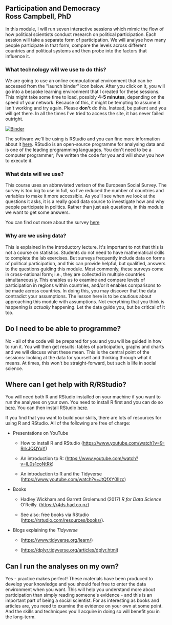 ## **Participation and Democracy**<br/> **Ross Campbell, PhD** ##

In this module, I will run seven interactive sessions which mimic the flow of how political scientists conduct research on political participation. Each session will take a separate form of participation. We will analyse how many people participate in that form, compare the levels across different countries and political systems and then probe into the factors that influence it.  

### What technology will we use to do this? 

We are going to use an online computational environment that can be accessed from the "launch binder" icon below. After you click on it, you will go into a bespoke learning environment that I created for these sessions. This might take some time to load, possibly **4-5 minutes**, depending on the speed of your network. Because of this, it might be tempting to assume it isn't working and try again. Please **don't** do this. Instead, be patient and you will get there. In all the times I've tried to access the site, it has never failed outright. 

[![Binder](https://mybinder.org/badge_logo.svg)](https://mybinder.org/v2/gh/drcampbell1/Participation-and-Democracy/master?urlpath=rstudio)

The software we'll be using is RStudio and you can fine more information about it [here](https://www.rstudio.com). RStudio is an open-source programme for analysing data and is one of the leading programming languages. You don't need to be a computer programmer; I've written the code for you and will show you how to execute it. 

### What data will we use?

This course uses an abbreviated verison of the European Social Survey. The survey is too big to use in full, so I've reduced the number of countries and variables to make it more accessible. As you'll see when we look at the questions it asks, it is a really good data source to investigate how and why people participate in politics. Rather than just ask questions, in this module we want to get some answers. 

You can find out more about the survey [here](https://www.europeansocialsurvey.org/)

### Why are we using data?

This is explained in the introductory lecture. It's important to not that this is not a course on statistics. Students do not need to have mathematical skills to complete the lab exercises. But surveys frequently include data on forms of political participation, and this can provide helpful, but qualified, answers to the questions guiding this module. Most commonly, these surveys come in cross-national form; i.e., they are collected in multiple countries simultaneously. This enables us to examine and compare levels of participation in regions within countries, and/or it enables comparisons to be made across countries. In doing this, you may discover that the data contradict your assumptions. The lesson here is to be cautious about approaching this module with assumptions. Not everything that you think is happening is *actually* happening. Let the data guide you, but be critical of it too. 

## Do I need to be able to programme? 

No - all of the code will be prepared for you and you will be guided in how to run it. You will then get results: tables of participation, graphs and charts and we will discuss what these mean. This is the central point of the sessions: looking at the data for yourself and thinking through what it means. At times, this won't be straight-forward, but such is life in social science. 

## Where can I get help with R/RStudio?

You will need both R and RStudio installed on your machine if you want to run the analyses on your own. You need to install R first and you can do so [here](https://cran.r-project.org/). You can then install RStudio [here](https://rstudio.com/products/rstudio/download/).

If you find that you want to build your skills, there are lots of resources for using R and RStudio. All of the following are free of charge:

- Presentations on YouTube

  - How to install R and RStudio (https://www.youtube.com/watch?v=9-RrkJQQYqY)
  
  - An introduction to R: (https://www.youtube.com/watch?v=lL0s1coNtRk)
  
  - An introduction to R and the Tidyverse (https://www.youtube.com/watch?v=JtQfXY0lIzc)
- Books
  - Hadley Wickham and Garrett Grolemund (2017) *R for Data Science* O'Reilly. (https://r4ds.had.co.nz)

  - See also: free books via RStudio (https://rstudio.com/resources/books/).

- Blogs explaining the *Tidyverse* 

  - (https://www.tidyverse.org/learn/)

  - (https://dplyr.tidyverse.org/articles/dplyr.html)


## Can I run the analyses on my own?
Yes - practice makes perfect! These materials have been produced to develop your knowledge and you should feel free to enter the data environment when you want. This will help you understand more about participation than simply reading someone's evidence - and this is an important part of being a social scientist. For as interesting as books and articles are, you need to examine the evidence on your own at some point. And the skills and techniques you'll acquire in doing so will benefit you in the long-term.
